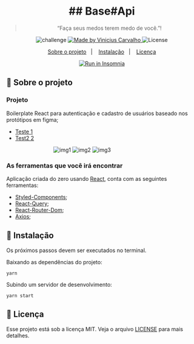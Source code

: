 <h1 align="center">
  ## Base#Api
</h1>

<blockquote align="center">“Faça seus medos terem medo de você.”!</blockquote>

<p align="center">
  <img alt="challenge" src="https://img.shields.io/badge/challenge-%2304D361">

  <a href="https://github.com/carvalhoviniciusluiz">
    <img alt="Made by Vinicius Carvalho" src="https://img.shields.io/badge/made%20by-Vinicius%20Carvalho-%2304D361">
  </a>

  <img alt="License" src="https://img.shields.io/badge/license-MIT-%2304D361">
</p>

<p align="center">
  <a href="#rocket-sobre-o-projeto">Sobre o projeto</a>&nbsp;&nbsp;&nbsp;|&nbsp;&nbsp;&nbsp;
  <a href="#8ball-instalação">Instalação</a>&nbsp;&nbsp;&nbsp;|&nbsp;&nbsp;&nbsp;
  <a href="#memo-licença">Licença</a>
</p>

<p align="center">
  <a href="https://insomnia.rest/run/?label=Base%20API&uri=https%3A%2F%2Fgithub.com%2Fcarvalhoviniciusluiz%2Fdesafio-full-stack%2Fblob%2Fmain%2Fbase-api%2Fdocs%2FInsomnia_API.json" target="_blank"><img src="https://insomnia.rest/images/run.svg" alt="Run in Insomnia"></a>
</p>

## :rocket: Sobre o projeto

### Projeto

Boilerplate React para autenticação e cadastro de usuários baseado nos protótipos em figma;

- [Teste 1](https://www.figma.com/file/XlARo5zdyBVeF3EFSkGSbr/Teste_Fullstack_Profitfy.me?node-id=1%3A114)
- [Test2 2](https://www.figma.com/file/XlARo5zdyBVeF3EFSkGSbr/Teste_Fullstack_Profitfy.me?node-id=0%3A1)

<p align="center" style="width: 400px">
  <img src="https://user-images.githubusercontent.com/22005684/97248194-fcb81380-17df-11eb-8e3b-9836efdce2f5.png" alt="img1"/>

  <img src="https://user-images.githubusercontent.com/22005684/97248204-02155e00-17e0-11eb-97c1-561dad5ba80c.png" alt="img2"/>

  <img src="https://user-images.githubusercontent.com/22005684/97248208-06417b80-17e0-11eb-942c-1c24b721d000.png" alt="img3"/>
</p>

### **As ferramentas que você irá encontrar**

Aplicação criada do zero usando [React](https://www.npmjs.com/package/react), conta com as seguintes ferramentas:

- [Styled-Components](https://www.npmjs.com/package/styled-components);
- [React-Query](https://www.npmjs.com/package/react-query);
- [React-Router-Dom](https://www.npmjs.com/package/react-router-dom);
- [Axios](https://www.npmjs.com/package/axios);

## :8ball: Instalação

Os próximos passos devem ser executados no terminal.

Baixando as dependências do projeto:

    yarn

Subindo um servidor de desenvolvimento:

    yarn start

## :memo: Licença

Esse projeto está sob a licença MIT. Veja o arquivo [LICENSE](LICENSE.md) para mais detalhes.
